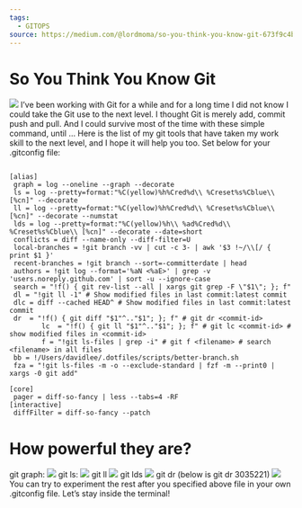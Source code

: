 ```yaml
---
tags:
  - GITOPS
source: https://medium.com/@lordmoma/so-you-think-you-know-git-673f9c4b0792
---
```

# So You Think You Know Git

![](https://miro.medium.com/v2/resize:fit:700/1*W1LPtxxrJ0J1cq_Pv_OWbQ.png) 
I’ve been working with Git for a while and for a long time I did not know I could take the Git use to the next level. I thought Git is merely add, commit push and pull. And I could survive most of the time with these simple command, until …
Here is the list of my git tools that have taken my work skill to the next level, and I hope it will help you too.
Set below for your .gitconfig file:

```

[alias]
 graph = log --oneline --graph --decorate
 ls = log --pretty=format:"%C(yellow)%h%Cred%d\\ %Creset%s%Cblue\\ [%cn]" --decorate
 ll = log --pretty=format:"%C(yellow)%h%Cred%d\\ %Creset%s%Cblue\\ [%cn]" --decorate --numstat
 lds = log --pretty=format:"%C(yellow)%h\\ %ad%Cred%d\\ %Creset%s%Cblue\\ [%cn]" --decorate --date=short
 conflicts = diff --name-only --diff-filter=U
 local-branches = !git branch -vv | cut -c 3- | awk '$3 !~/\\[/ { print $1 }'
 recent-branches = !git branch --sort=-committerdate | head
 authors = !git log --format='%aN <%aE>' | grep -v 'users.noreply.github.com' | sort -u --ignore-case
 search = "!f() { git rev-list --all | xargs git grep -F \"$1\"; }; f"
 dl = "!git ll -1" # Show modified files in last commit:latest commit
 dlc = diff --cached HEAD^ # Show modified files in last commit:latest commit
 dr  = "!f() { git diff "$1"^.."$1"; }; f" # git dr <commit-id> 
        lc  = "!f() { git ll "$1"^.."$1"; }; f" # git lc <commit-id> # show modified files in <commit-id>
        f = "!git ls-files | grep -i" # git f <filename> # search <filename> in all files
 bb = !/Users/davidlee/.dotfiles/scripts/better-branch.sh
 fza = "!git ls-files -m -o --exclude-standard | fzf -m --print0 | xargs -0 git add"

[core]
 pager = diff-so-fancy | less --tabs=4 -RF
[interactive]
 diffFilter = diff-so-fancy --patch
```




# How powerful they are?

git graph:
![](https://miro.medium.com/v2/resize:fit:700/1*rmaNf0DykV1PQQ7xXbZ5hw.png) 
git ls:
![](https://miro.medium.com/v2/resize:fit:700/1*blRJ6XB4aiCMa_t8Q34Uvg.png) 
git ll
![](https://miro.medium.com/v2/resize:fit:700/1*w-QX2Qz0ZaOfeu_u44a--w.png) 
git lds
![](https://miro.medium.com/v2/resize:fit:700/1*5pCQhraaarf43AtV47dxeA.png) 
git dr <commit id> (below is git dr 3035221)
![](https://miro.medium.com/v2/resize:fit:700/1*gjP2RHBHwajTMGD3Ce2JVQ.png) 
You can try to experiment the rest after you specified above file in your own .gitconfig file.
Let’s stay inside the terminal!